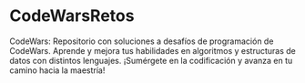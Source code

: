 # CodeWarsRetos
CodeWars: Repositorio con soluciones a desafíos de programación de CodeWars. Aprende y mejora tus habilidades en algoritmos y estructuras de datos con distintos lenguajes. ¡Sumérgete en la codificación y avanza en tu camino hacia la maestría!

